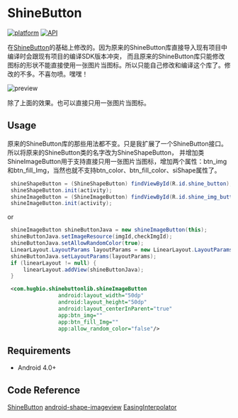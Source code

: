 # ShineButton
[![platform](https://img.shields.io/badge/platform-Android-yellow.svg)](https://www.android.com)
[![API](https://img.shields.io/badge/API-14%2B-brightgreen.svg?style=flat)](https://android-arsenal.com/api?level=14)

在[ShineButton](https://github.com/ChadCSong/ShineButton)的基础上修改的。因为原来的ShineButton库直接导入现有项目中编译时会跟现有项目的编译SDK版本冲突，
而且原来的ShineButton库只能修改图标的形状不能直接使用一张图片当图标。所以只能自己修改和编译这个库了。修改的不多。不喜勿喷。嘿嘿！

![preview](https://github.com/hugbio/ShineButton/blob/master/demo_shine_others.gif)

除了上面的效果。也可以直接只用一张图片当图标。

## Usage
原来的ShineButton库的那些用法都不变。只是我扩展了一个ShineButton接口。所以将原来的ShineButton类的名字改为ShineShapeButton，
并增加类ShineImageButton用于支持直接只用一张图片当图标，增加两个属性：btn_img和btn_fill_Img，当然也就不支持btn_color、btn_fill_color、siShape属性了。
```java
 shineShapeButton = (ShineShapeButton) findViewById(R.id.shine_button);
 shineShapeButton.init(activity);
 shineImageButton = (ShineImageButton) findViewById(R.id.shine_img_button);
 shineImageButton.init(activity);
```
or

```java
 shineImageButton shineButtonJava = new shineImageButton(this);
 shineButtonJava.setImageResource(imgId,checkImgId);
 shineButtonJava.setAllowRandomColor(true);
 LinearLayout.LayoutParams layoutParams = new LinearLayout.LayoutParams(100, 100);
 shineButtonJava.setLayoutParams(layoutParams);
 if (linearLayout != null) {
     linearLayout.addView(shineButtonJava);
 }
```

```xml
 <com.hugbio.shinebuttonlib.shineImageButton
                android:layout_width="50dp"
                android:layout_height="50dp"
                android:layout_centerInParent="true"
                app:btn_img=""
                app:btn_fill_Img=""
                app:allow_random_color="false"/>
 ```
 
## Requirements

- Android 4.0+

## Code Reference
[ShineButton](https://github.com/ChadCSong/ShineButton)
[android-shape-imageview](https://github.com/siyamed/android-shape-imageview)
[EasingInterpolator](https://github.com/MasayukiSuda/EasingInterpolator)

##
